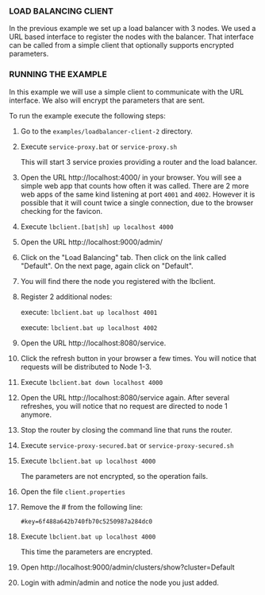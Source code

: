 ### LOAD BALANCING CLIENT

In the previous example we set up a load balancer with 3 nodes. We used a URL based interface to register the nodes with the balancer. That interface can be called from a simple client that optionally supports encrypted parameters.    


### RUNNING THE EXAMPLE

In this example we will use a simple client to communicate with the URL interface. We also will encrypt the parameters
that are sent.

To run the example execute the following steps:

1. Go to the `examples/loadbalancer-client-2` directory.

2. Execute `service-proxy.bat` or `service-proxy.sh`

   This will start 3 service proxies providing a router and the load balancer.

3. Open the URL http://localhost:4000/ in your browser. You will see a simple web app that counts how often it was called. There are 2 more web apps of the same kind listening at port `4001` and `4002`. However it is possible that it will count twice a single connection, due to the browser checking for the favicon.

4. Execute `lbclient.[bat|sh] up localhost 4000`

5. Open the URL http://localhost:9000/admin/

6. Click on the "Load Balancing" tab. Then click on the link called "Default". On the next page, again click on "Default".

7. You will find there the node you registered with the lbclient.

8. Register 2 additional nodes:

   execute: `lbclient.bat up localhost 4001`
   
   execute: `lbclient.bat up localhost 4002`

10. Open the URL http://localhost:8080/service. 

11. Click the refresh button in your browser a few times. You will notice that requests will be distributed to Node 1-3.

12. Execute `lbclient.bat down localhost 4000`

13. Open the URL http://localhost:8080/service again. After several refreshes, you will notice that no request are directed to node 1 anymore.  

14. Stop the router by closing the command line that runs the router.

15. Execute `service-proxy-secured.bat` or `service-proxy-secured.sh`

16. Execute `lbclient.bat up localhost 4000`

    The parameters are not encrypted, so the operation fails.

17. Open the file `client.properties`

18. Remove the # from the following line:

    `#key=6f488a642b740fb70c5250987a284dc0`

19. Execute `lbclient.bat up localhost 4000`

    This time the parameters are encrypted.

20. Open http://localhost:9000/admin/clusters/show?cluster=Default

21. Login with admin/admin and notice the node you just added.
